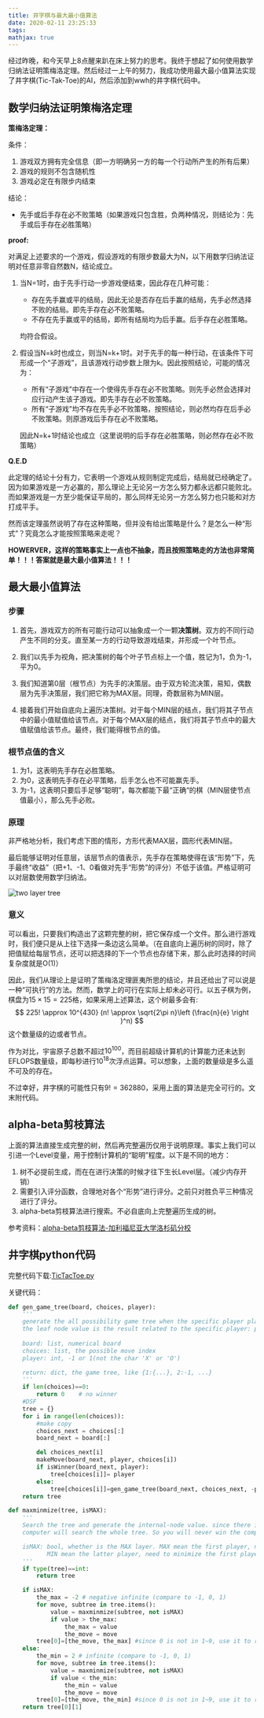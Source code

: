 ```yaml
---
title: 井字棋与最大最小值算法
date: 2020-02-11 23:25:33
tags:
mathjax: true
---
```


经过昨晚，和今天早上8点醒来趴在床上努力的思考。我终于想起了如何使用数学归纳法证明策梅洛定理。然后经过一上午的努力，我成功使用最大最小值算法实现了井字棋(Tic-Tak-Toe)的AI，然后添加到wwh的井字棋代码中。
<!--more-->

## 数学归纳法证明策梅洛定理

**策梅洛定理：**

条件：

1. 游戏双方拥有完全信息（即一方明确另一方的每一个行动所产生的所有后果）
2. 游戏的规则不包含随机性
3. 游戏必定在有限步内结束

结论：

- 先手或后手存在必不败策略（如果游戏只包含胜，负两种情况，则结论为：先手或后手存在必胜策略）

**proof:**

对满足上述要求的一个游戏，假设游戏的有限步数最大为N，以下用数学归纳法证明对任意非零自然数N，结论成立。

1. 当N=1时，由于先手行动一步游戏便结束，因此存在几种可能：

    - 存在先手赢或平的结局，因此无论是否存在后手赢的结局，先手必然选择不败的结局。即先手存在必不败策略。
    - 不存在先手赢或平的结局，即所有结局均为后手赢。后手存在必胜策略。

    均符合假设。

2. 假设当N=k时也成立，则当N=k+1时。对于先手的每一种行动，在该条件下可形成一个“子游戏”，且该游戏行动步数上限为k。因此按照结论，可能的情况为：

    - 所有“子游戏”中存在一个使得先手存在必不败策略。则先手必然会选择对应行动产生该子游戏。即先手存在必不败策略。
    - 所有“子游戏”均不存在先手必不败策略，按照结论，则必然均存在后手必不败策略。则原游戏后手存在必不败策略。

    因此N=k+1时结论也成立（这里说明的后手存在必胜策略，则必然存在必不败策略）

**Q.E.D**

此定理的结论十分有力，它表明一个游戏从规则制定完成后，结局就已经确定了。因为如果游戏是一方必赢的，那么理论上无论另一方怎么努力都永远都只能败北。而如果游戏是一方至少能保证平局的，那么同样无论另一方怎么努力也只能和对方打成平手。

然而该定理虽然说明了存在这种策略，但并没有给出策略是什么？是怎么一种“形式”？究竟怎么才能按照策略来走呢？

**HOWERVER，这样的策略事实上一点也不抽象，而且按照策略走的方法也非常简单！！！答案就是最大最小值算法！！！**

## 最大最小值算法

### 步骤

1. 首先，游戏双方的所有可能行动可以抽象成一个一颗**决策树**。双方的不同行动产生不同的分支。直至某一方的行动导致游戏结束，并形成一个叶节点。

2. 我们以先手为视角，把决策树的每个叶子节点标上一个值，胜记为1，负为-1，平为0。

3. 我们知道第0层（根节点）为先手的决策层。由于双方轮流决策，易知，偶数层为先手决策层，我们把它称为MAX层。同理，奇数层称为MIN层。

4. 接着我们开始自底向上遍历决策树。对于每个MIN层的结点，我们将其子节点中的最小值赋值给该节点。对于每个MAX层的结点，我们将其子节点中的最大值赋值给该节点。最终，我们能得根节点的值。

### 根节点值的含义

1. 为1，这表明先手存在必胜策略。
2. 为0，这表明先手存在必平策略，后手怎么也不可能赢先手。
3. 为-1，这表明只要后手足够“聪明”，每次都能下最“正确“的棋（MIN层使节点值最小），那么先手必败。

### 原理

非严格地分析，我们考虑下图的情形，方形代表MAX层，圆形代表MIN层。

最后能够证明对任意层，该层节点的值表示，先手存在策略使得在该“形势”下，先手最终“收益”（把+1、-1、0看做对先手“形势”的评分）不低于该值。严格证明可以对层数使用数学归纳法。

![two layer tree](/images/2020-02-11-井字棋与最大最小值算法/tree.png)

### 意义

可以看出，只要我们构造出了这颗完整的树，把它保存成一个文件。那么进行游戏时，我们便只是从上往下选择一条边这么简单。（在自底向上遍历树的同时，除了把值赋给每层节点，还可以把选择的下一个节点也存储下来，那么此时选择的时间复杂度就是O(1)）

因此，我们从理论上是证明了策梅洛定理匪夷所思的结论，并且还给出了可以说是一种“可执行”的方法。然而，数学上的可行在实际上却未必可行。以五子棋为例，棋盘为$15 \times 15 =225$格，如果采用上述算法，这个树最多会有:
$$
    225! \approx 10^{430} (n! \approx \sqrt{2\pi n}\left (\frac{n}{e} \right )^n)
$$
这个数量级的边或者节点。

作为对比，宇宙原子总数不超过$10^{100}$，而目前超级计算机的计算能力还未达到EFLOPS数量级，即每秒进行$10^{18}$次浮点运算。可以想象，上面的数量级是多么遥不可及的存在。

不过幸好，井字棋的可能性只有$9! = 362880$，采用上面的算法是完全可行的。文末附代码。

## alpha-beta剪枝算法

上面的算法直接生成完整的树，然后再完整遍历仅用于说明原理。事实上我们可以引进一个Level变量，用于控制计算机的“聪明”程度。以下是不同的地方：
1. 树不必提前生成，而在在进行决策的时候才往下生长Level层。（减少内存开销）
2. 需要引入评分函数，合理地对各个“形势”进行评分。之前只对胜负平三种情况进行了评分。
3. alpha-beta剪枝算法进行搜索。不必自底向上完整遍历生成的树。

参考资料：[alpha-beta剪枝算法-加利福尼亚大学洛杉矶分校](http://web.cs.ucla.edu/~rosen/161/notes/alphabeta.html)

## 井字棋python代码

完整代码下载:[TicTacToe.py](/code/python/TicTacToe.py)

关键代码：

```python
def gen_game_tree(board, choices, player):
    '''
    generate the all possibility game tree when the specific player play the first within the given board and choices
    the leaf node value is the result related to the specific player: player-> win, -player-> lose, 0 tie
    
    board: list, numerical board
    choices: list, the possible move index
    player: int, -1 or 1(not the char 'X' or 'O')

    return: dict, the game tree, like {1:{...}, 2:-1, ...}
    '''
    if len(choices)==0:
        return 0    # no winner
    #DSF
    tree = {} 
    for i in range(len(choices)):
        #make copy
        choices_next = choices[:]
        board_next = board[:]

        del choices_next[i]
        makeMove(board_next, player, choices[i])
        if isWinner(board_next, player):
            tree[choices[i]]= player
        else:
            tree[choices[i]]=gen_game_tree(board_next, choices_next, -player)
    return tree

def maxminmize(tree, isMAX):
    '''
    Search the tree and generate the internal-node value. since there is no Level restriction, the
    computer will search the whole tree. So you will never win the computer in this game!!!

    isMAX: bool, whether is the MAX layer. MAX mean the first player, need to maximize his value.
           MIN mean the latter player, need to minimize the first player value.
    '''
    if type(tree)==int:
        return tree

    if isMAX:
        the_max = -2 # negative infinite (compare to -1, 0, 1)
        for move, subtree in tree.items():
            value = maxminmize(subtree, not isMAX)
            if value > the_max:
                the_max = value
                the_move = move
        tree[0]=[the_move, the_max] #since 0 is not in 1~9, use it to record the max or min value.
    else:
        the_min = 2 # infinite (compare to -1, 0, 1)
        for move, subtree in tree.items():
            value = maxminmize(subtree, not isMAX)
            if value < the_min:
                the_min = value
                the_move = move
        tree[0]=[the_move, the_min] #since 0 is not in 1~9, use it to record the max or min value.
    return tree[0][1]
```